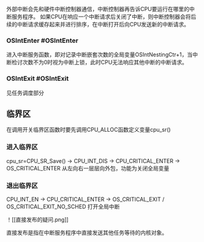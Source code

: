 外部中断会先和硬件中断控制器通信，中断控制器再告诉CPU要运行在哪里的中断服务程序。
如果CPU在响应一个中断请求后关闭了中断，则中断控制器会将后续的中断请求缓存起来并进行排序，在中断打开后向CPU发送新的中断请求。
### OSIntEnter  #OSIntEnter
进入中断服务函数，即对记录中断嵌套次数的全局变量OSIntNestingCtr+1，当中断检讨次数不为0时视为中断上锁，此时CPU无法响应其他中断的中断请求。
### OSIntExit #OSIntExit 
见任务调度部分
## 临界区
在调用开关临界区函数时要先调用CPU_ALLOC函数定义变量cpu_sr()
### 进入临界区 
cpu_sr=CPU_SR_Save() → CPU_INT_DIS → CPU_CRITICAL_ENTER → OS_CRITICAL_ENTER 从左向右一层层向外包，功能为关闭全局变量 
### 退出临界区
CPU_INT_EN → CPU_CRITICAL_ENTER → OS_CRITICAL_EXIT / OS_CRITICAL_EXIT_NO_SCHED 打开全局中断 

！[[直接发布的疑问.png]]

直接发布是指在中断服务程序中直接发送其他任务等待的内核对象。

